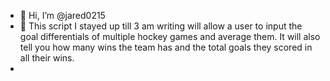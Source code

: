 - 👋 Hi, I’m @jared0215
- 👀 This script I stayed up till 3 am writing will allow a user to input the goal differentials of multiple hockey games and average them. It will also tell you how many wins the team has and the total goals they scored in all their wins.
- 

<!---
jared0215/jared0215 is a ✨ special ✨ repository because its `README.md` (this file) appears on your GitHub profile.
You can click the Preview link to take a look at your changes.
--->
